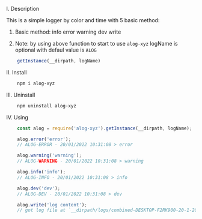 I. Description

This is a simple logger by color and time with 5 basic method:


1. Basic method:
    info
    error
    warning
    dev
    write

2. Note:
by using above function to start to use `alog-xyz` logName is optional with defaul value is `ALOG`
``` js
    getInstance(__dirpath, logName)
```

II. Install

``` bash
    npm i alog-xyz
```

III. Uninstall

``` bash
    npm uninstall alog-xyz
```

IV. Using

```js
    const alog = require('alog-xyz').getInstance(__dirpath, logName);

    alog.error('error');
    // ALOG-ERROR - 20/01/2022 10:31:08 > error

    alog.warning('warning');
    // ALOG-WARNING - 20/01/2022 10:31:08 > warning

    alog.info('info');
    // ALOG-INFO - 20/01/2022 10:31:08 > info

    alog.dev('dev');
    // ALOG-DEV - 20/01/2022 10:31:08 > dev

    alog.write('log content');
    // got log file at `__dirpath/logs/combined-DESKTOP-F2RK900-20-1-2022.log`


```